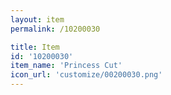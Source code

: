 ```yaml
---
layout: item
permalink: /10200030

title: Item
id: '10200030'
item_name: 'Princess Cut'
icon_url: 'customize/00200030.png'
---
```

